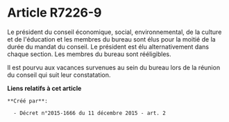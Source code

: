 # Article R7226-9

Le président du conseil économique, social, environnemental, de la culture et de l'éducation et les membres du bureau sont
élus pour la moitié de la durée du mandat du conseil. Le président est élu alternativement dans chaque section. Les membres
du bureau sont rééligibles. 

Il est pourvu aux vacances survenues au sein du bureau lors de la réunion du conseil qui suit leur constatation.

**Liens relatifs à cet article**

	**Créé par**:

	  - Décret n°2015-1666 du 11 décembre 2015 - art. 2
